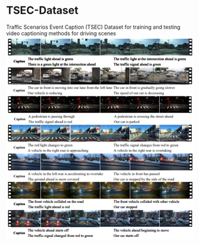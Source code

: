 # TSEC-Dataset
Traffic Scenarios Event Caption (TSEC) Dataset for training and testing video captioning methods for driving scenes
![Examples of TSEC dataset](Examples%20of%20the%20TSEC%20dataset.png)
